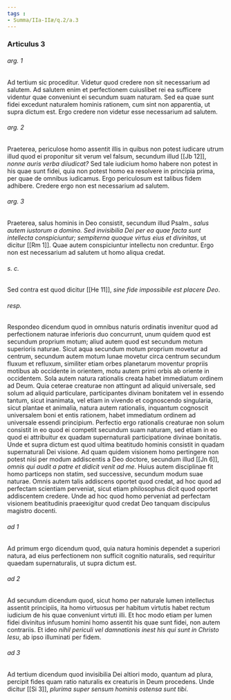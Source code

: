 ```yaml
---
tags : 
- Summa/IIa-IIæ/q.2/a.3
---
```


### Articulus 3

###### arg. 1
Ad tertium sic proceditur. Videtur quod credere non sit necessarium ad salutem. Ad salutem enim et perfectionem cuiuslibet rei ea sufficere videntur quae conveniunt ei secundum suam naturam. Sed ea quae sunt fidei excedunt naturalem hominis rationem, cum sint non apparentia, ut supra dictum est. Ergo credere non videtur esse necessarium ad salutem.

###### arg. 2
Praeterea, periculose homo assentit illis in quibus non potest iudicare utrum illud quod ei proponitur sit verum vel falsum, secundum illud [[Jb 12]], *nonne auris verba diiudicat?* Sed tale iudicium homo habere non potest in his quae sunt fidei, quia non potest homo ea resolvere in principia prima, per quae de omnibus iudicamus. Ergo periculosum est talibus fidem adhibere. Credere ergo non est necessarium ad salutem.

###### arg. 3
Praeterea, salus hominis in Deo consistit, secundum illud Psalm., *salus autem iustorum a domino. Sed invisibilia Dei per ea quae facta sunt intellecta conspiciuntur; sempiterna quoque virtus eius et divinitas*, ut dicitur [[Rm 1]]. Quae autem conspiciuntur intellectu non creduntur. Ergo non est necessarium ad salutem ut homo aliqua credat.

###### s. c.
Sed contra est quod dicitur [[He 11]], *sine fide impossibile est placere Deo*.

###### resp.
Respondeo dicendum quod in omnibus naturis ordinatis invenitur quod ad perfectionem naturae inferioris duo concurrunt, unum quidem quod est secundum proprium motum; aliud autem quod est secundum motum superioris naturae. Sicut aqua secundum motum proprium movetur ad centrum, secundum autem motum lunae movetur circa centrum secundum fluxum et refluxum, similiter etiam orbes planetarum moventur propriis motibus ab occidente in orientem, motu autem primi orbis ab oriente in occidentem. Sola autem natura rationalis creata habet immediatum ordinem ad Deum. Quia ceterae creaturae non attingunt ad aliquid universale, sed solum ad aliquid particulare, participantes divinam bonitatem vel in essendo tantum, sicut inanimata, vel etiam in vivendo et cognoscendo singularia, sicut plantae et animalia, natura autem rationalis, inquantum cognoscit universalem boni et entis rationem, habet immediatum ordinem ad universale essendi principium. Perfectio ergo rationalis creaturae non solum consistit in eo quod ei competit secundum suam naturam, sed etiam in eo quod ei attribuitur ex quadam supernaturali participatione divinae bonitatis. Unde et supra dictum est quod ultima beatitudo hominis consistit in quadam supernaturali Dei visione. Ad quam quidem visionem homo pertingere non potest nisi per modum addiscentis a Deo doctore, secundum illud [[Jn 6]], *omnis qui audit a patre et didicit venit ad me*. Huius autem disciplinae fit homo particeps non statim, sed successive, secundum modum suae naturae. Omnis autem talis addiscens oportet quod credat, ad hoc quod ad perfectam scientiam perveniat, sicut etiam philosophus dicit quod oportet addiscentem credere. Unde ad hoc quod homo perveniat ad perfectam visionem beatitudinis praeexigitur quod credat Deo tanquam discipulus magistro docenti.

###### ad 1
Ad primum ergo dicendum quod, quia natura hominis dependet a superiori natura, ad eius perfectionem non sufficit cognitio naturalis, sed requiritur quaedam supernaturalis, ut supra dictum est.

###### ad 2
Ad secundum dicendum quod, sicut homo per naturale lumen intellectus assentit principiis, ita homo virtuosus per habitum virtutis habet rectum iudicium de his quae conveniunt virtuti illi. Et hoc modo etiam per lumen fidei divinitus infusum homini homo assentit his quae sunt fidei, non autem contrariis. Et ideo *nihil periculi vel damnationis inest his qui sunt in Christo Iesu*, ab ipso illuminati per fidem.

###### ad 3
Ad tertium dicendum quod invisibilia Dei altiori modo, quantum ad plura, percipit fides quam ratio naturalis ex creaturis in Deum procedens. Unde dicitur [[Si 3]], *plurima super sensum hominis ostensa sunt tibi*.

